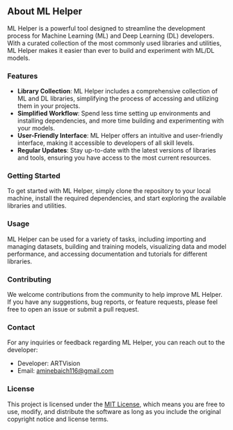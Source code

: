 ## About ML Helper

ML Helper is a powerful tool designed to streamline the development process for Machine Learning (ML) and Deep Learning (DL) developers. With a curated collection of the most commonly used libraries and utilities, ML Helper makes it easier than ever to build and experiment with ML/DL models.

### Features

- **Library Collection**: ML Helper includes a comprehensive collection of ML and DL libraries, simplifying the process of accessing and utilizing them in your projects.
- **Simplified Workflow**: Spend less time setting up environments and installing dependencies, and more time building and experimenting with your models.
- **User-Friendly Interface**: ML Helper offers an intuitive and user-friendly interface, making it accessible to developers of all skill levels.
- **Regular Updates**: Stay up-to-date with the latest versions of libraries and tools, ensuring you have access to the most current resources.

### Getting Started

To get started with ML Helper, simply clone the repository to your local machine, install the required dependencies, and start exploring the available libraries and utilities.

### Usage

ML Helper can be used for a variety of tasks, including importing and managing datasets, building and training models, visualizing data and model performance, and accessing documentation and tutorials for different libraries.

### Contributing

We welcome contributions from the community to help improve ML Helper. If you have any suggestions, bug reports, or feature requests, please feel free to open an issue or submit a pull request.

### Contact

For any inquiries or feedback regarding ML Helper, you can reach out to the developer:

- Developer: ARTVision
- Email: aminebaich116@gmail.com

### License

This project is licensed under the [MIT License](LICENSE), which means you are free to use, modify, and distribute the software as long as you include the original copyright notice and license terms.
